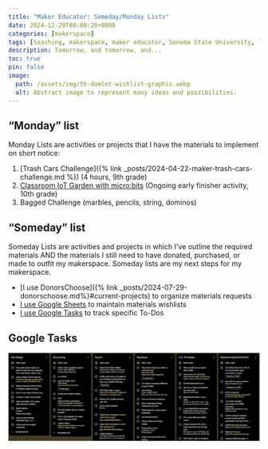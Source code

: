 ```yaml
---
title: "Maker Educator: Someday/Monday Lists"
date: 2024-12-20T00:00:20+0000
categories: [makerspace]
tags: [teaching, makerspace, maker educator, Sonoma State University, lists]
description: Tomorrow, and tomorrow, and...
toc: true
pin: false
image:
  path: /assets/img/th-domlet-wishlist-graphic.webp
  alt: Abstract image to represent many ideas and possibilities.
---
```


## “Monday” list

Monday Lists are activities or projects that I have the materials to implement on short notice:

1. [Trash Cars Challenge]({% link _posts/2024-04-22-maker-trash-cars-challenge.md %}) (4 hours, 9th grade)
1. [Classroom IoT Garden with micro:bits](https://docs.google.com/document/d/1s1dZvnDK8diLR5ri1aDfE1h_smqfcFox2VEQXFZTv0k/edit?tab=t.0) (Ongoing early finisher activity, 10th grade)
1. Bagged Challenge (marbles, pencils, string, dominos)

## “Someday” list

Someday Lists are activities and projects in which I've outline the required materials AND the materials I still need to have donated, purchased, or made to outfit my makerspace. Someday lists are my next steps for my makerspace.

- [I use DonorsChoose]({% link _posts/2024-07-29-donorschoose.md%}#current-projects) to organize materials requests
- [I use Google Sheets](https://docs.google.com/spreadsheets/d/e/2PACX-1vTUT0ImVHR1ukonvOpyFbFwKoNblQzb99l9PQ-xtXe2-38w9NZSDg7zp8ctuMja_Lla-vzMx9urOpjV/pubhtml) to maintain materials wishlists
- [I use Google Tasks]() to track specific To-Dos

## Google Tasks

![Screenshot of Google Tasks](/assets/img/maker-educator/domlet-maker-todo-list.jpg)
